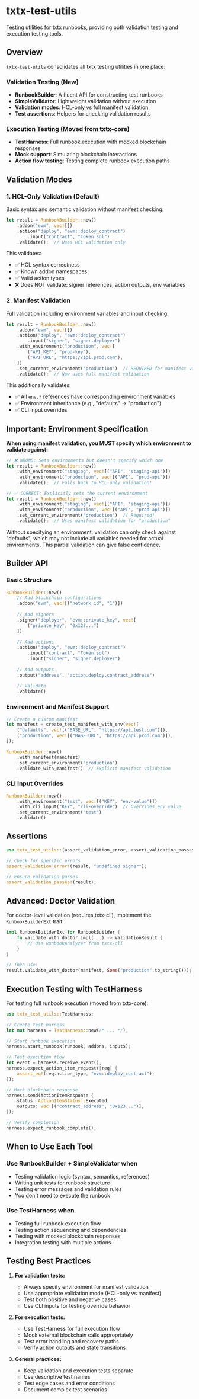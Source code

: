 # txtx-test-utils

Testing utilities for txtx runbooks, providing both validation testing and execution testing tools.

## Overview

`txtx-test-utils` consolidates all txtx testing utilities in one place:

### Validation Testing (New)

- **RunbookBuilder**: A fluent API for constructing test runbooks
- **SimpleValidator**: Lightweight validation without execution
- **Validation modes**: HCL-only vs full manifest validation
- **Test assertions**: Helpers for checking validation results

### Execution Testing (Moved from txtx-core)

- **TestHarness**: Full runbook execution with mocked blockchain responses
- **Mock support**: Simulating blockchain interactions
- **Action flow testing**: Testing complete runbook execution paths

## Validation Modes

### 1. HCL-Only Validation (Default)

Basic syntax and semantic validation without manifest checking:

```rust
let result = RunbookBuilder::new()
    .addon("evm", vec![])
    .action("deploy", "evm::deploy_contract")
        .input("contract", "Token.sol")
    .validate();  // Uses HCL validation only
```

This validates:

- ✅ HCL syntax correctness
- ✅ Known addon namespaces
- ✅ Valid action types
- ❌ Does NOT validate: signer references, action outputs, env variables

### 2. Manifest Validation

Full validation including environment variables and input checking:

```rust
let result = RunbookBuilder::new()
    .addon("evm", vec![])
    .action("deploy", "evm::deploy_contract")
        .input("signer", "signer.deployer")
    .with_environment("production", vec![
        ("API_KEY", "prod-key"),
        ("API_URL", "https://api.prod.com"),
    ])
    .set_current_environment("production")  // REQUIRED for manifest validation
    .validate();  // Now uses full manifest validation
```

This additionally validates:

- ✅ All `env.*` references have corresponding environment variables
- ✅ Environment inheritance (e.g., "defaults" → "production")
- ✅ CLI input overrides

## Important: Environment Specification

**When using manifest validation, you MUST specify which environment to validate against:**

```rust
// ❌ WRONG: Sets environments but doesn't specify which one
let result = RunbookBuilder::new()
    .with_environment("staging", vec![("API", "staging-api")])
    .with_environment("production", vec![("API", "prod-api")])
    .validate();  // Falls back to HCL-only validation!

// ✅ CORRECT: Explicitly sets the current environment
let result = RunbookBuilder::new()
    .with_environment("staging", vec![("API", "staging-api")])
    .with_environment("production", vec![("API", "prod-api")])
    .set_current_environment("production")  // Required!
    .validate();  // Uses manifest validation for "production"
```

Without specifying an environment, validation can only check against "defaults", which may not include all variables needed for actual environments. This partial validation can give false confidence.

## Builder API

### Basic Structure

```rust
RunbookBuilder::new()
    // Add blockchain configurations
    .addon("evm", vec![("network_id", "1")])
    
    // Add signers
    .signer("deployer", "evm::private_key", vec![
        ("private_key", "0x123...")
    ])
    
    // Add actions
    .action("deploy", "evm::deploy_contract")
        .input("contract", "Token.sol")
        .input("signer", "signer.deployer")
    
    // Add outputs
    .output("address", "action.deploy.contract_address")
    
    // Validate
    .validate()
```

### Environment and Manifest Support

```rust
// Create a custom manifest
let manifest = create_test_manifest_with_env(vec![
    ("defaults", vec![("BASE_URL", "https://api.test.com")]),
    ("production", vec![("BASE_URL", "https://api.prod.com")]),
]);

RunbookBuilder::new()
    .with_manifest(manifest)
    .set_current_environment("production")
    .validate_with_manifest()  // Explicit manifest validation
```

### CLI Input Overrides

```rust
RunbookBuilder::new()
    .with_environment("test", vec![("KEY", "env-value")])
    .with_cli_input("KEY", "cli-override")  // Overrides env value
    .set_current_environment("test")
    .validate()
```

## Assertions

```rust
use txtx_test_utils::{assert_validation_error, assert_validation_passes};

// Check for specific errors
assert_validation_error!(result, "undefined signer");

// Ensure validation passes
assert_validation_passes!(result);
```

## Advanced: Doctor Validation

For doctor-level validation (requires txtx-cli), implement the `RunbookBuilderExt` trait:

```rust
impl RunbookBuilderExt for RunbookBuilder {
    fn validate_with_doctor_impl(...) -> ValidationResult {
        // Use RunbookAnalyzer from txtx-cli
    }
}

// Then use:
result.validate_with_doctor(manifest, Some("production".to_string()));
```

## Execution Testing with TestHarness

For testing full runbook execution (moved from txtx-core):

```rust
use txtx_test_utils::TestHarness;

// Create test harness
let mut harness = TestHarness::new(/* ... */);

// Start runbook execution
harness.start_runbook(runbook, addons, inputs);

// Test execution flow
let event = harness.receive_event();
harness.expect_action_item_request(|req| {
    assert_eq!(req.action_type, "evm::deploy_contract");
});

// Mock blockchain response
harness.send(ActionItemResponse {
    status: ActionItemStatus::Executed,
    outputs: vec![("contract_address", "0x123...")],
});

// Verify completion
harness.expect_runbook_complete();
```

## When to Use Each Tool

### Use RunbookBuilder + SimpleValidator when

- Testing validation logic (syntax, semantics, references)
- Writing unit tests for runbook structure
- Testing error messages and validation rules
- You don't need to execute the runbook

### Use TestHarness when

- Testing full runbook execution flow
- Testing action sequencing and dependencies
- Testing with mocked blockchain responses
- Integration testing with multiple actions

## Testing Best Practices

1. **For validation tests:**
   - Always specify environment for manifest validation
   - Use appropriate validation mode (HCL-only vs manifest)
   - Test both positive and negative cases
   - Use CLI inputs for testing override behavior

2. **For execution tests:**
   - Use TestHarness for full execution flow
   - Mock external blockchain calls appropriately
   - Test error handling and recovery paths
   - Verify action outputs and state transitions

3. **General practices:**
   - Keep validation and execution tests separate
   - Use descriptive test names
   - Test edge cases and error conditions
   - Document complex test scenarios
